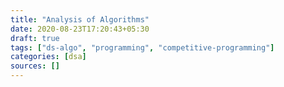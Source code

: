 ```yaml
---
title: "Analysis of Algorithms"
date: 2020-08-23T17:20:43+05:30
draft: true
tags: ["ds-algo", "programming", "competitive-programming"]
categories: [dsa]
sources: []
---
```


<!--

::Annotation Guide::
~~~~~~~~~~~~~~~~~~~~

* `em` is the modifier

1. em (_text_) - blue underline
2. strong (**text**) - yelow highlight
3. del (~~text~~) - red strike-through

4. em > em (_*text*_) - blue circle
5. em > strong (_**text**_) - lawngreen box
6. em > del (_~~text~~_) - red cross-off
-->
